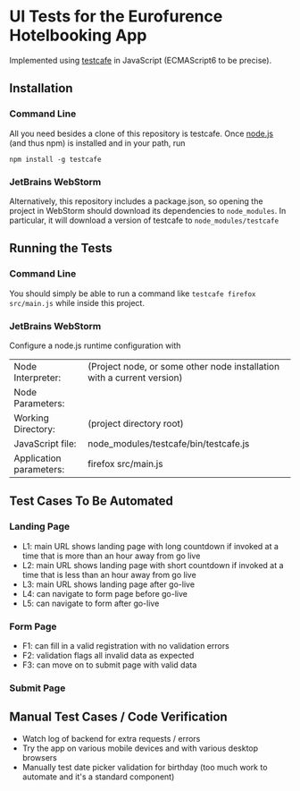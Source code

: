 # UI Tests for the Eurofurence Hotelbooking App

Implemented using [testcafe](https://github.com/DevExpress/testcafe) in JavaScript (ECMAScript6 to be precise).

## Installation

### Command Line 

All you need besides a clone of this repository is testcafe. Once [node.js](https://nodejs.org/en/download/) 
(and thus npm) is installed and in your path, run

```
npm install -g testcafe
```

### JetBrains WebStorm

Alternatively, this repository includes a package.json, so opening the project in WebStorm should download its dependencies to
`node_modules`. In particular, it will download a version of testcafe to `node_modules/testcafe`

## Running the Tests

### Command Line 

You should simply be able to run a command like ```testcafe firefox src/main.js``` while inside this project.

### JetBrains WebStorm

Configure a node.js runtime configuration with 

<table>
  <tr><td>Node Interpreter:</td><td>(Project node, or some other node installation with a current version)</td></tr>
  <tr><td>Node Parameters:</td><td></td></tr>
  <tr><td>Working Directory:</td><td>(project directory root)</td></tr>
  <tr><td>JavaScript file:</td><td>node_modules/testcafe/bin/testcafe.js</td></tr>
  <tr><td>Application parameters:</td><td>firefox src/main.js</td></tr>
</table>

## Test Cases To Be Automated

### Landing Page

 - L1: main URL shows landing page with long countdown if invoked at a time that is more than an hour away from go live
 - L2: main URL shows landing page with short countdown if invoked at a time that is less than an hour away from go live
 - L3: main URL shows landing page after go-live
 - L4: can navigate to form page before go-live
 - L5: can navigate to form after go-live

### Form Page

 - F1: can fill in a valid registration with no validation errors
 - F2: validation flags all invalid data as expected
 - F3: can move on to submit page with valid data

### Submit Page



## Manual Test Cases / Code Verification

 - Watch log of backend for extra requests / errors
 - Try the app on various mobile devices and with various desktop browsers
 - Manually test date picker validation for birthday (too much work to automate and it's a standard component)
